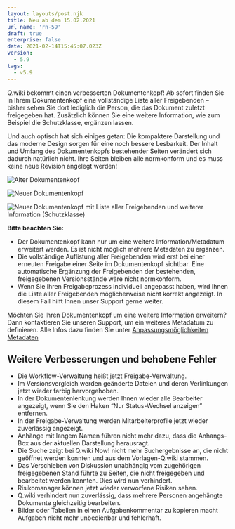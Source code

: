 ```yaml
---
layout: layouts/post.njk
title: Neu ab dem 15.02.2021
url_name: 'rn-59'
draft: true
enterprise: false
date: 2021-02-14T15:45:07.023Z
version:
  - 5.9
tags:
  - v5.9
---
```

Q.wiki bekommt einen verbesserten Dokumentenkopf! Ab sofort finden Sie in Ihrem Dokumentenkopf eine vollständige Liste aller Freigebenden – bisher sehen Sie dort lediglich die Person, die das Dokument zuletzt freigegeben hat. Zusätzlich können Sie eine weitere Information, wie zum Beispiel die Schutzklasse, ergänzen lassen.

Und auch optisch hat sich einiges getan: Die kompaktere Darstellung und das moderne Design sorgen für eine noch bessere Lesbarkeit. Der Inhalt und Umfang des Dokumentenkopfs bestehender Seiten verändert sich dadurch natürlich nicht. Ihre Seiten bleiben alle normkonform und es muss keine neue Revision angelegt werden!

![](/images/alter-dokumentenkopf-freigegeben.png "Alter Dokumentenkopf")

![](/images/neuer-dokumentenkopf.png "Neuer Dokumentenkopf")

![](/images/neuer-dokumentenkopf-mit-schutzklasse-freigegeben.png "Neuer Dokumentenkopf mit Liste aller Freigebenden und weiterer Information (Schutzklasse)")

**Bitte beachten Sie:**

* Der Dokumentenkopf kann nur um eine weitere Information/Metadatum erweitert werden. Es ist nicht möglich mehrere Metadaten zu ergänzen.
* Die vollständige Auflistung aller Freigebenden wird erst bei einer erneuten Freigabe einer Seite im Dokumentenkopf sichtbar. Eine automatische Ergänzung der Freigebenden der bestehenden, freigegebenen Versionsstände wäre nicht normkonform.
* Wenn Sie Ihren Freigabeprozess individuell angepasst haben, wird Ihnen die Liste aller Freigebenden möglicherweise nicht korrekt angezeigt. In diesem Fall hilft Ihnen unser Support gerne weiter.

Möchten Sie Ihren Dokumentenkopf um eine weitere Information erweitern? Dann kontaktieren Sie unseren Support, um ein weiteres Metadatum zu definieren. Alle Infos dazu finden Sie unter [Anpassungsmöglichkeiten Metadaten ](/faq/custom-metadata.html)

## Weitere Verbesserungen und behobene Fehler

* Die Workflow-Verwaltung heißt jetzt Freigabe-Verwaltung.
* Im Versionsvergleich werden geänderte Dateien und deren Verlinkungen jetzt wieder farbig hervorgehoben.
* In der Dokumentenlenkung werden Ihnen wieder alle Bearbeiter angezeigt, wenn Sie den Haken “Nur Status-Wechsel anzeigen” entfernen.
* In der Freigabe-Verwaltung werden Mitarbeiterprofile jetzt wieder zuverlässig angezeigt.
* Anhänge mit langem Namen führen nicht mehr dazu, dass die Anhangs-Box aus der aktuellen Darstellung herausragt.
* Die Suche zeigt bei Q.wiki Now! nicht mehr Suchergebnisse an, die nicht geöffnet werden konnten und aus dem Vorlagen-Q.wiki stammen.
* Das Verschieben von Diskussion unabhängig vom zugehörigen freigegebenen Stand führte zu Seiten, die nicht freigegeben und bearbeitet werden konnten. Dies wird nun verhindert.
* Risikomanager können jetzt wieder verworfene Risiken sehen.
* Q.wiki verhindert nun zuverlässig, dass mehrere Personen angehängte Dokumente gleichzeitig bearbeiten.
* Bilder oder Tabellen in einen Aufgabenkommentar zu kopieren macht Aufgaben nicht mehr unbedienbar und fehlerhaft.
